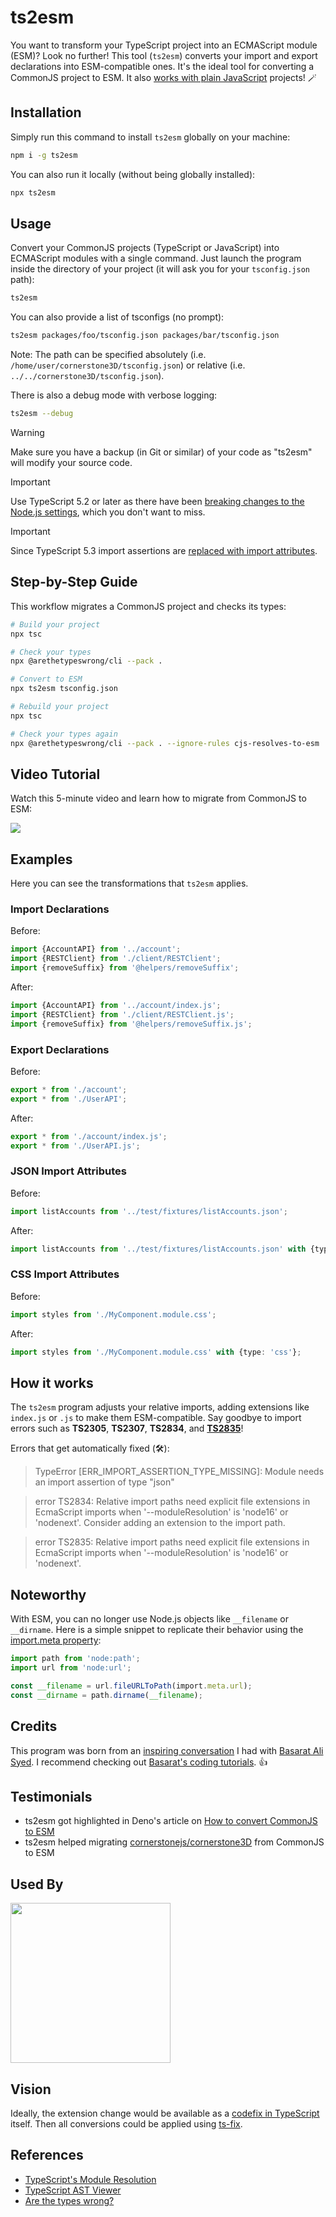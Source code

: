 # ts2esm

You want to transform your TypeScript project into an ECMAScript module (ESM)? Look no further! This tool (`ts2esm`) converts your import and export declarations into ESM-compatible ones. It's the ideal tool for converting a CommonJS project to ESM. It also [works with plain JavaScript](https://github.com/bennycode/ts2esm/issues/20#issuecomment-1894702085) projects! 🪄

## Installation

Simply run this command to install `ts2esm` globally on your machine:

```bash
npm i -g ts2esm
```

You can also run it locally (without being globally installed):

```bash
npx ts2esm
```

## Usage

Convert your CommonJS projects (TypeScript or JavaScript) into ECMAScript modules with a single command. Just launch the program inside the directory of your project (it will ask you for your `tsconfig.json` path):

```bash
ts2esm
```

You can also provide a list of tsconfigs (no prompt):

```bash
ts2esm packages/foo/tsconfig.json packages/bar/tsconfig.json
```

Note: The path can be specified absolutely (i.e. `/home/user/cornerstone3D/tsconfig.json`) or relative (i.e. `../../cornerstone3D/tsconfig.json`).

There is also a debug mode with verbose logging:

```bash
ts2esm --debug
```

> [!WARNING]  
> Make sure you have a backup (in Git or similar) of your code as "ts2esm" will modify your source code.

> [!IMPORTANT]  
> Use TypeScript 5.2 or later as there have been [breaking changes to the Node.js settings](https://devblogs.microsoft.com/typescript/announcing-typescript-5-2/#breaking-changes-and-correctness-fixes), which you don't want to miss.

> [!IMPORTANT]  
> Since TypeScript 5.3 import assertions are [replaced with import attributes](https://devblogs.microsoft.com/typescript/announcing-typescript-5-3-beta/#import-attributes).

## Step-by-Step Guide

This workflow migrates a CommonJS project and checks its types:

```bash
# Build your project
npx tsc

# Check your types
npx @arethetypeswrong/cli --pack .

# Convert to ESM
npx ts2esm tsconfig.json

# Rebuild your project
npx tsc

# Check your types again
npx @arethetypeswrong/cli --pack . --ignore-rules cjs-resolves-to-esm
```

## Video Tutorial

Watch this 5-minute video and learn how to migrate from CommonJS to ESM:

[<img src="https://i.ytimg.com/vi_webp/bgGQgSQSpI8/mqdefault.webp">](https://youtu.be/bgGQgSQSpI8)

## Examples

Here you can see the transformations that `ts2esm` applies.

### Import Declarations

Before:

```ts
import {AccountAPI} from '../account';
import {RESTClient} from './client/RESTClient';
import {removeSuffix} from '@helpers/removeSuffix';
```

After:

```ts
import {AccountAPI} from '../account/index.js';
import {RESTClient} from './client/RESTClient.js';
import {removeSuffix} from '@helpers/removeSuffix.js';
```

### Export Declarations

Before:

```ts
export * from './account';
export * from './UserAPI';
```

After:

```ts
export * from './account/index.js';
export * from './UserAPI.js';
```

### JSON Import Attributes

Before:

```ts
import listAccounts from '../test/fixtures/listAccounts.json';
```

After:

```ts
import listAccounts from '../test/fixtures/listAccounts.json' with {type: 'json'};
```

### CSS Import Attributes

Before:

```ts
import styles from './MyComponent.module.css';
```

After:

```ts
import styles from './MyComponent.module.css' with {type: 'css'};
```

## How it works

The `ts2esm` program adjusts your relative imports, adding extensions like `index.js` or `.js` to make them ESM-compatible. Say goodbye to import errors such as **TS2305**, **TS2307**, **TS2834**, and [**TS2835**](https://typescript.tv/errors/#ts2835)!

Errors that get automatically fixed (🛠️):

> TypeError [ERR_IMPORT_ASSERTION_TYPE_MISSING]: Module needs an import assertion of type "json"

> error TS2834: Relative import paths need explicit file extensions in EcmaScript imports when '--moduleResolution' is 'node16' or 'nodenext'. Consider adding an extension to the import path.

> error TS2835: Relative import paths need explicit file extensions in EcmaScript imports when '--moduleResolution' is 'node16' or 'nodenext'.

## Noteworthy

With ESM, you can no longer use Node.js objects like `__filename` or `__dirname`. Here is a simple snippet to replicate their behavior using the [import.meta property](https://developer.mozilla.org/en-US/docs/Web/JavaScript/Reference/Operators/import.meta):

```ts
import path from 'node:path';
import url from 'node:url';

const __filename = url.fileURLToPath(import.meta.url);
const __dirname = path.dirname(__filename);
```

## Credits

This program was born from an [inspiring conversation](https://twitter.com/bennycode/status/1693362836695585084) I had with [Basarat Ali Syed](https://twitter.com/basarat). I recommend checking out [Basarat's coding tutorials](https://www.youtube.com/@basarat). 👍

## Testimonials

- ts2esm got highlighted in Deno's article on [How to convert CommonJS to ESM](https://deno.com/blog/convert-cjs-to-esm#tools-for-migrating)
- ts2esm helped migrating [cornerstonejs/cornerstone3D](https://github.com/cornerstonejs/cornerstone3D) from CommonJS to ESM

## Used By

[<img src="https://ohif.org/static/c99ccbad57599dbf9f3490519c9b444f/63739/ohif-logo-dark.png" width="256"/>](https://ohif.org/)

## Vision

Ideally, the extension change would be available as a [codefix in TypeScript](https://github.com/microsoft/TypeScript/tree/v5.3.3/src/services/codefixes) itself. Then all conversions could be applied using [ts-fix](https://github.com/microsoft/ts-fix).

## References

- [TypeScript's Module Resolution](https://www.typescriptlang.org/docs/handbook/modules/theory.html#module-resolution-is-host-defined)
- [TypeScript AST Viewer](https://ts-ast-viewer.com/)
- [Are the types wrong?](https://github.com/arethetypeswrong/arethetypeswrong.github.io)
